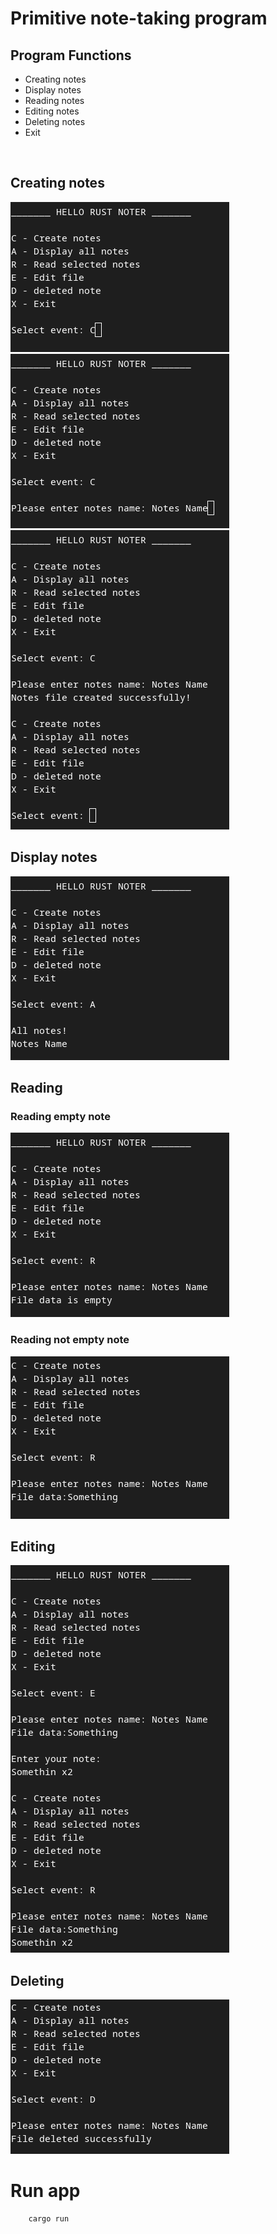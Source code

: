 # Primitive note-taking program

## Program Functions

<ul>
	<li>Creating notes</li>
	<li>Display notes</li>
	<li>Reading notes</li>
	<li>Editing notes</li>
	<li>Deleting notes</li>
	<li>Exit</li>
</ul>

<br/>

## Creating notes

<img src='./screenshot/Create 1.png'/>
<img src='./screenshot/Create 2.png'/>
<img src='./screenshot/Create 3.png'/>

## Display notes

<img src='./screenshot/Display.png'/>

## Reading

### Reading empty note

<img src='./screenshot/Read empty.png'/>

### Reading not empty note

<img src='./screenshot/Read not empty.png'/>

## Editing

<img src='./screenshot/Editing.png'/>

## Deleting

<img src='./screenshot/Deleting.png'/>

<br>

# Run app

```cargo
	cargo run
```

